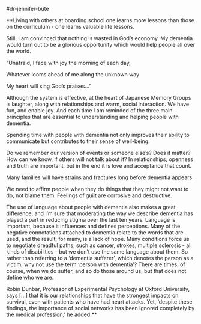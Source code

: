 #dr-jennifer-bute

**Living with others at boarding school one learns more lessons than those on the curriculum - one learns valuable life lessons. 

  

Still, I am convinced that nothing is wasted in God’s economy. My dementia would turn out to be a glorious opportunity which would help people all over the world.

  

“Unafraid, I face with joy the morning of each day, 

Whatever looms ahead of me along the unknown way

My heart will sing God’s praises…”

  

Although the system is effective, at the heart of Japanese Memory Groups is laughter, along with relationships and warm, social interaction. We have fun, and enable joy. And each time I am reminded of the three main principles that are essential to understanding and helping people with dementia. 

  

Spending time with people with dementia not only improves their ability to communicate but contributes to their sense of well-being. 

  

Do we remember our version of events or someone else’s? Does it matter? How can we know, if others will not talk about it? In relationships, openness and truth are important, but in the end it is love and acceptance that count. 

  

Many families will have strains and fractures long before dementia appears. 

  

We need to affirm people when they do things that they might not want to do, not blame them. Feelings of guilt are corrosive and destructive. 

  

The use of language about people with dementia also makes a great difference, and I’m sure that moderating the way we describe dementia has played a part in reducing stigma over the last ten years. Language is important, because it influences and defines perceptions. Many of the negative connotations attached to dementia relate to the words that are used, and the result, for many, is a lack of hope. Many conditions force us to negotiate dreadful paths, such as cancer, strokes, multiple sclerosis - all kinds of disabilities - but we don’t use the same language about them. So rather than referring to a ‘dementia sufferer’, which denotes the person as a victim, why not use the term ‘person with dementia’? There are times, of course, when we do suffer, and so do those around us, but that does not define who we are. 

  

Robin Dunbar, Professor of Experimental Psychology at Oxford University, says \[...\] that it is our relationships that have the strongest impacts on survival, even with patients who have had heart attacks. Yet, ‘despite these findings, the importance of social networks has been ignored completely by the medical profession,’ he added.**